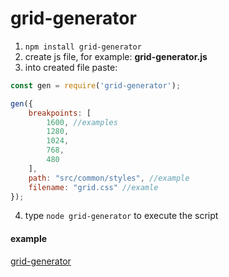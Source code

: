 # grid-generator

1) ```npm install grid-generator```
2) create js file, for example: **grid-generator.js**
3) into created file paste:

```javascript
const gen = require('grid-generator');

gen({
    breakpoints: [
        1600, //examples
        1280,
        1024,
        768,
        480
    ],
    path: "src/common/styles", //example
    filename: "grid.css" //examle
});
```

4) type ```node grid-generator``` to execute the script

#### example
[grid-generator](https://vadimjoy.github.io/grid-generator/)